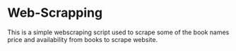 # Web-Scrapping

This is a simple webscraping script used to scrape some of the book names price and availability from books to scrape website.